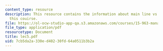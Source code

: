 ```yaml
---
content_type: resource
description: This resource contains the information about main line vs. basinger in
  this couirse.
file: https://ol-ocw-studio-app-qa.s3.amazonaws.com/courses/15-963-management-accounting-and-control-spring-2007/7cb5da2a330ed40230fd64a0511b3b2a_lec5.pdf
file_type: application/pdf
resourcetype: Document
title: lec5.pdf
uid: 7cb5da2a-330e-d402-30fd-64a0511b3b2a
---
```


